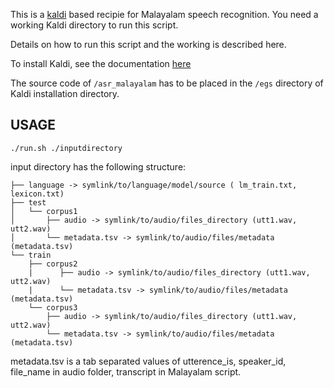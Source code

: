 This is a [kaldi](https://kaldi-asr.org/) based recipie for Malayalam speech recognition. You need a working Kaldi directory to run this script.

Details on how to run this script and the working is described here.

To install Kaldi, see the documentation [here](https://kaldi-asr.org/doc/install.html)

The source code of `/asr_malayalam` has to be placed in the `/egs` directory of Kaldi installation directory.

## USAGE

`./run.sh ./inputdirectory`

input directory has the following structure:
```
├── language -> symlink/to/language/model/source ( lm_train.txt, lexicon.txt)
├── test
│   └── corpus1
│       ├── audio -> symlink/to/audio/files_directory (utt1.wav, utt2.wav)
│       └── metadata.tsv -> symlink/to/audio/files/metadata (metadata.tsv)
└── train
    ├── corpus2
    |      ├── audio -> symlink/to/audio/files_directory (utt1.wav, utt2.wav)
    |      └── metadata.tsv -> symlink/to/audio/files/metadata (metadata.tsv)
    └── corpus3
        ├── audio -> symlink/to/audio/files_directory (utt1.wav, utt2.wav)
        └── metadata.tsv -> symlink/to/audio/files/metadata (metadata.tsv)
```
metadata.tsv is a tab separated values of utterence_is, speaker_id, file_name in audio folder, transcript in Malayalam script.